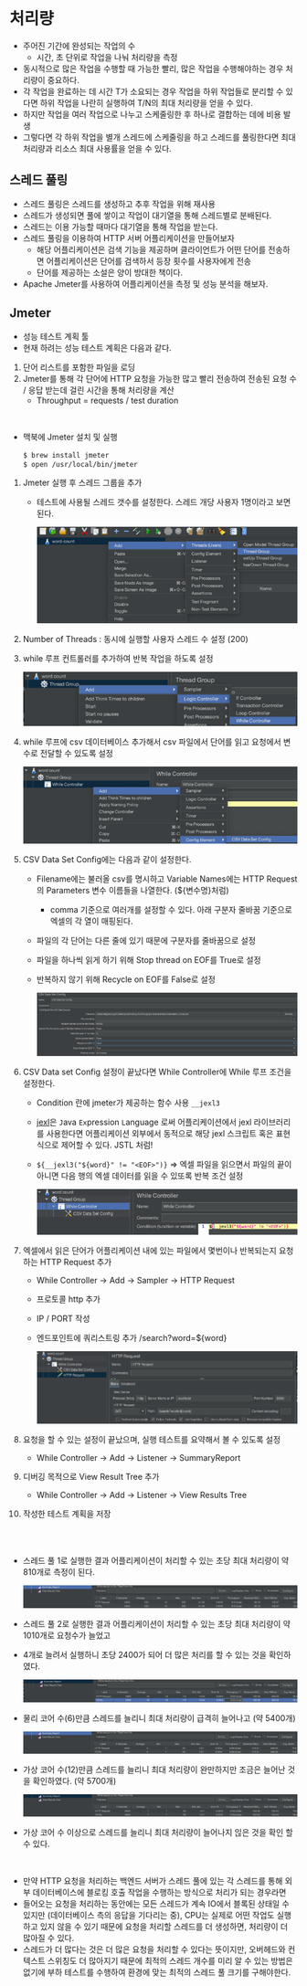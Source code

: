 # 처리량
- 주어진 기간에 완성되는 작업의 수
  - 시간, 초 단위로 작업을 나눠 처리량을 측정
- 동시적으로 많은 작업을 수행할 때 가능한 빨리, 많은 작업을 수행해야하는 경우 처리량이 중요하다.
- 각 작업을 완료하는 데 시간 T가 소요되는 경우 작업을 하위 작업들로 분리할 수 있다면 하위 작업을 나란히 실행하여 T/N의 최대 처리량을 얻을 수 있다.
- 하지만 작업을 여러 작업으로 나누고 스케줄링한 후 하나로 결합하는 데에 비용 발생
- 그렇다면 각 하위 작업을 별개 스레드에 스케줄링을 하고 스레드를 풀링한다면 최대 처리량과 리소스 최대 사용률을 얻을 수 있다.

## 스레드 풀링
- 스레드 풀링은 스레드를 생성하고 추후 작업을 위해 재사용
- 스레드가 생성되면 풀에 쌓이고 작업이 대기열을 통해 스레드별로 분배된다.
- 스레드는 이용 가능할 때마다 대기열을 통해 작업을 받는다.
- 스레드 풀링을 이용하여 HTTP 서버 어플리케이션을 만들어보자
  - 해당 어플리케이션은 검색 기능을 제공하며 클라이언트가 어떤 단어를 전송하면 어플리케이션은 단어를 검색하서 등장 횟수를 사용자에게 전송
  - 단어를 제공하는 소설은 양이 방대한 책이다.
- Apache Jmeter를 사용하여 어플리케이션을 측정 및 성능 분석을 해보자.

## Jmeter
- 성능 테스트 계획 툴
- 현재 하려는 성능 테스트 계획은 다음과 같다.
1. 단어 리스트를 포함한 파일을 로딩
2. Jmeter를 통해 각 단어에 HTTP 요청을 가능한 많고 빨리 전송하여 전송된 요청 수 / 응답 받는데 걸린 시간을 통해 처리량을 계산
   - Throughput = requests / test duration

<br>

- 맥북에 Jmeter 설치 및 실행
   ```shell
   $ brew install jmeter
   $ open /usr/local/bin/jmeter
   ```
  
1. Jmeter 실행 후 스레드 그룹을 추가
    - 테스트에 사용될 스레드 갯수를 설정한다. 스레드 개당 사용자 1명이라고 보면 된다.
   
       ![img.png](img/jmeter_1.png)
   
2. Number of Threads : 동시에 실행할 사용자 스레드 수 설정 (200)
3. while 루프 컨트롤러를 추가하여 반복 작업을 하도록 설정

    ![img.png](img/img.png)

4. while 루프에 csv 데이터베이스 추가해서 csv 파일에서 단어를 읽고 요청에서 변수로 전달할 수 있도록 설정 
        
    ![img_1.png](img/img_1.png)

5. CSV Data Set Config에는 다음과 같이 설정한다.
    - Filename에는 불러올 csv를 명시하고 Variable Names에는 HTTP Request의 Parameters 변수 이름들을 나열한다. (${변수명}처럼)
        - comma 기준으로 여러개를 설정할 수 있다. 아래 구분자 줄바꿈 기준으로 엑셀의 각 열이 매핑된다.
    - 파일의 각 단어는 다른 줄에 있기 때문에 구분자를 줄바꿈으로 설정
    - 파일을 하나씩 읽게 하기 위해 Stop thread on EOF를 True로 설정
    - 반복하지 않기 위해 Recycle on EOF를 False로 설정

      ![img_2.png](img/img_2.png)

6. CSV Data set Config 설정이 끝났다면 While Controller에 While 루프 조건을 설정한다. 
    - Condition 란에 jmeter가 제공하는 함수 사용 `__jexl3`
    - [jexl](https://commons.apache.org/proper/commons-jexl/)은 `J`ava `Ex`pression `L`anguage 로써 어플리케이션에서 jexl 라이브러리를 
      사용한다면 어플리케이션 외부에서 동적으로 해당 jexl 스크립트 혹은 표현식으로 제어할 수 있다. JSTL 처럼!
    - `${__jexl3("${word}" != "<EOF>")}` => 엑셀 파일을 읽으면서 파일의 끝이 아니면 다음 행의 엑셀 데이터를 읽을 수 있또록 반복 조건 설정 

      ![img_3.png](img/img_3.png)

7. 엑셀에서 읽은 단어가 어플리케이션 내에 있는 파일에서 몇번이나 반복되는지 요청하는 HTTP Request 추가
    - While Controller -> Add -> Sampler -> HTTP Request
    - 프로토콜 http 추가
    - IP / PORT 작성
    - 엔드포인트에 쿼리스트링 추가 /search?word=${word}

       ![img_4.png](img/img_4.png)

8. 요청을 할 수 있는 설정이 끝났으며, 실행 테스트를 요약해서 볼 수 있도록 설정
    - While Controller -> Add -> Listener -> SummaryReport
9. 디버깅 목적으로 View Result Tree 추가
    - While Controller -> Add -> Listener -> View Results Tree
10. 작성한 테스트 계획을 저장

<br> 
<br>

- 스레드 풀 1로 실행한 결과 어플리케이션이 처리할 수 있는 초당 최대 처리량이 약 810개로 측정이 된다.
    
    ![img.png](img/img_5.png)

- 스레드 풀 2로 실행한 결과 어플리케이션이 처리할 수 있는 초당 최대 처리량이 약 1010개로 요청수가 늘었고 
- 4개로 늘려서 실행하니 초당 2400가 되어 더 많은 처리를 할 수 있는 것을 확인하였다.

    ![img_1.png](img/img_6.png)

- 물리 코어 수(6)만큼 스레드를 늘리니 최대 처리량이 급격히 늘어나고 (약 5400개)
  
    ![img.png](img/img_7.png)

- 가상 코어 수(12)만큼 스레드를 늘리니 최대 처리량이 완만하지만 조금은 늘어난 것을 확인하였다. (약 5700개)

    ![img_1.png](img/img_8.png)

- 가상 코어 수 이상으로 스레드를 늘리니 최대 처리량이 늘어나지 읺은 것을 확인 할 수 있다.

<br>

- 만약 HTTP 요청을 처리하는 백엔드 서버가 스레드 풀에 있는 각 스레드를 통해 외부 데이터베이스에 블로킹 호출 작업을 수행하는 방식으로 처리가 되는 경우라면 
- 들어오는 요청을 처리하는 동안에는 모든 스레드가 계속 IO에서 블록된 상태일 수 있지만 (데이터베이스 측의 응답을 기다리는 중), CPU는 실제로 어떤 작업도 실행하고 있지 않을 수 있기 때문에 요청을 
  처리할 스레드를 더 생성하면, 처리량이 더 많아질 수 있다.
- 스레드가 더 많다는 것은 더 많은 요청을 처리할 수 있다는 뜻이지만, 오버헤드와 컨텍스트 스위칭도 더 많아지기 때문에 최적의 스레드 개수를 
  미리 알 수 있는 방법은 없기에 부하 테스트를 수행하여 환경에 맞는 최적의 스레드 풀 크기를 구해야한다.